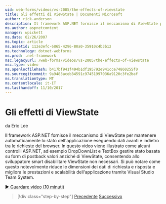 ```yaml
---
uid: web-forms/videos/vs-2005/the-effects-of-viewstate
title: Gli effetti di ViewState | Documenti Microsoft
author: rick-anderson
description: Il framework ASP.NET fornisce il meccanismo di ViewState per mantenere automaticamente lo stato dell'applicazione eseguendo dati avanti e indietro tra la richiesta del browser...
ms.author: aspnetcontent
manager: wpickett
ms.date: 02/26/2007
ms.topic: article
ms.assetid: 112e3efc-6865-4296-80a0-35910c4b3b12
ms.technology: dotnet-webforms
ms.prod: .net-framework
msc.legacyurl: /web-forms/videos/vs-2005/the-effects-of-viewstate
msc.type: video
ms.openlocfilehash: b417bf941f494b1df195792e941cce74860255f0
ms.sourcegitcommit: 9a9483aceb34591c97451997036a9120c3fe2baf
ms.translationtype: MT
ms.contentlocale: it-IT
ms.lasthandoff: 11/10/2017
---
```

<a name="the-effects-of-viewstate"></a>Gli effetti di ViewState
====================
da Eric Lee

Il framework ASP.NET fornisce il meccanismo di ViewState per mantenere automaticamente lo stato dell'applicazione eseguendo dati avanti e indietro tra le richieste del browser. In questo video viene illustrato come alcuni controlli ASP.NET, ad esempio DropDownList e TextBox gestire stato basata su form di postback valori anziché di ViewState, consentendo allo sviluppatore smart disabilitare ViewState non necessari. Si può notare come questo notevolmente riduce le dimensioni dei dati di richiesta e risposta e migliora le prestazioni e scalabilità dell'applicazione tramite Visual Studio Team System.

[&#9654; Guardare video (10 minuti)](https://channel9.msdn.com/Blogs/ASP-NET-Site-Videos/the-effects-of-viewstate)

>[!div class="step-by-step"]
[Precedente](using-the-load-test-agent.md)
[Successivo](how-do-i-integrate-defect-tracking-with-testing.md)
